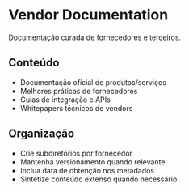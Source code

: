 # Vendor Documentation

Documentação curada de fornecedores e terceiros.

## Conteúdo

- Documentação oficial de produtos/serviços
- Melhores práticas de fornecedores
- Guias de integração e APIs
- Whitepapers técnicos de vendors

## Organização

- Crie subdiretórios por fornecedor
- Mantenha versionamento quando relevante
- Inclua data de obtenção nos metadados
- Sintetize conteúdo extenso quando necessário
